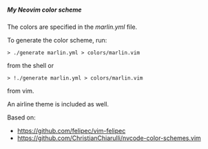 ##### My Neovim color scheme

The colors are specified in the *marlin.yml* file.

To generate the color scheme, run:
```
> ./generate marlin.yml > colors/marlin.vim
```
from the shell or
```
> !./generate marlin.yml > colors/marlin.vim
```
from vim.

An airline theme is included as well.

Based on:
- https://github.com/felipec/vim-felipec
- https://github.com/ChristianChiarulli/nvcode-color-schemes.vim
